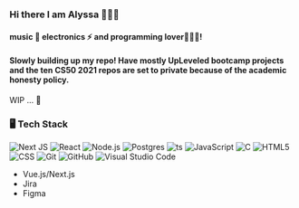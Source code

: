 ### Hi there I am Alyssa 🦹🏽‍♀️

#### music 🎹 electronics ⚡ and programming lover👩🏽‍💻! 
#### Slowly building up my repo! Have mostly UpLeveled bootcamp projects and the ten CS50 2021 repos are set to private because of the academic honesty policy.
WIP ... 🥰

<h3>🖥️ Tech Stack</h3>



![Next JS](https://img.shields.io/badge/Next-black?style=flat&logo=next.js&logoColor=white)
![React](https://img.shields.io/badge/-React-333333?style=flat&logo=react)
![Node.js](https://img.shields.io/badge/-Node.js-333333?style=flat&logo=node.js)
![Postgres](https://img.shields.io/badge/postgres-%23316192.svg?style=flat&logo=postgresql&logoColor=white)
![ts](https://badgen.net/badge/-/TypeScript?icon=typescript&label&labelColor=blue&color=555555)
![JavaScript](https://img.shields.io/badge/-JavaScript-333333?style=flat&logo=javascript)
![C](https://img.shields.io/badge/C-%20-blue)
![HTML5](https://img.shields.io/badge/-HTML5-333333?style=flat&logo=HTML5)
![CSS](https://img.shields.io/badge/-CSS-333333?style=flat&logo=CSS3&logoColor=1572B6)
![Git](https://img.shields.io/badge/-Git-333333?style=flat&logo=git)
![GitHub](https://img.shields.io/badge/-GitHub-333333?style=flat&logo=github)
![Visual Studio Code](https://img.shields.io/badge/-Visual%20Studio%20Code-333333?style=flat&logo=visual-studio-code&logoColor=007ACC)
+ Vue.js/Next.js
+ Jira
+ Figma





 

